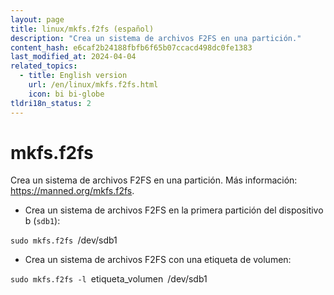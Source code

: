 ```yaml
---
layout: page
title: linux/mkfs.f2fs (español)
description: "Crea un sistema de archivos F2FS en una partición."
content_hash: e6caf2b24188fbfb6f65b07ccacd498dc0fe1383
last_modified_at: 2024-04-04
related_topics:
  - title: English version
    url: /en/linux/mkfs.f2fs.html
    icon: bi bi-globe
tldri18n_status: 2
---
```

# mkfs.f2fs

Crea un sistema de archivos F2FS en una partición.
Más información: <https://manned.org/mkfs.f2fs>.

- Crea un sistema de archivos F2FS en la primera partición del dispositivo b (`sdb1`):

`sudo mkfs.f2fs `<span class="tldr-var badge badge-pill bg-dark-lm bg-white-dm text-white-lm text-dark-dm font-weight-bold">/dev/sdb1</span>

- Crea un sistema de archivos F2FS con una etiqueta de volumen:

`sudo mkfs.f2fs -l `<span class="tldr-var badge badge-pill bg-dark-lm bg-white-dm text-white-lm text-dark-dm font-weight-bold">etiqueta_volumen</span>` `<span class="tldr-var badge badge-pill bg-dark-lm bg-white-dm text-white-lm text-dark-dm font-weight-bold">/dev/sdb1</span>
